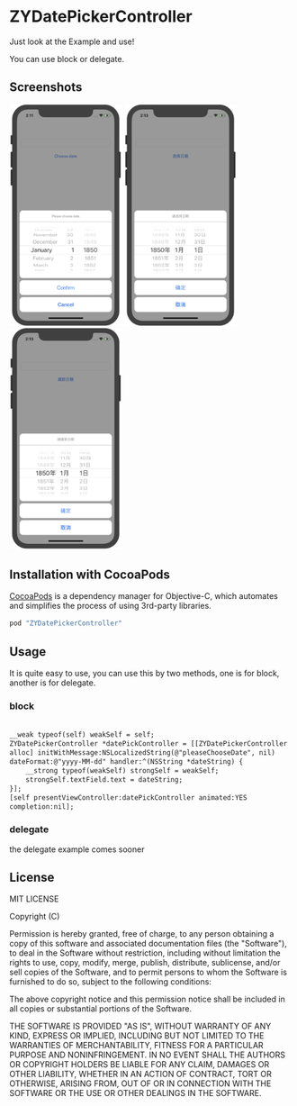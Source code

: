 # ZYDatePickerController

Just look at the Example and use!

You can use block or delegate.


## Screenshots

<img width="200px" src="https://github.com/NSLogxiaoyu3/ZYDatePickerController/blob/master/Screenshots-en.png" />
<img width="200px" src="https://github.com/NSLogxiaoyu3/ZYDatePickerController/blob/master/Screenshots-zh_Hans.png" />
<img width="200px" src="https://github.com/NSLogxiaoyu3/ZYDatePickerController/blob/master/Screenshots-zh_Hant.png" />

## Installation with CocoaPods
[CocoaPods](http://cocoapods.org/) is a dependency manager for Objective-C, which automates and simplifies the process of using 3rd-party libraries.

``` ruby
pod "ZYDatePickerController"
```

## Usage

It is quite easy to use, you can use this by two methods, one is for block, another is for delegate.

### block

``` objc

__weak typeof(self) weakSelf = self;
ZYDatePickerController *datePickController = [[ZYDatePickerController alloc] initWithMessage:NSLocalizedString(@"pleaseChooseDate", nil) dateFormat:@"yyyy-MM-dd" handler:^(NSString *dateString) {
    __strong typeof(weakSelf) strongSelf = weakSelf;
    strongSelf.textField.text = dateString;
}];
[self presentViewController:datePickController animated:YES completion:nil];

```

### delegate

the delegate example comes sooner

## License

MIT LICENSE

Copyright (C)

Permission is hereby granted, free of charge, to any person obtaining a copy of this software and associated documentation files (the "Software"), to deal in the Software without restriction, including without limitation the rights to use, copy, modify, merge, publish, distribute, sublicense, and/or sell copies of the Software, and to permit persons to whom the Software is furnished to do so, subject to the following conditions:

The above copyright notice and this permission notice shall be included in all copies or substantial portions of the Software.

THE SOFTWARE IS PROVIDED "AS IS", WITHOUT WARRANTY OF ANY KIND, EXPRESS OR IMPLIED, INCLUDING BUT NOT LIMITED TO THE WARRANTIES OF MERCHANTABILITY, FITNESS FOR A PARTICULAR PURPOSE AND NONINFRINGEMENT. IN NO EVENT SHALL THE AUTHORS OR COPYRIGHT HOLDERS BE LIABLE FOR ANY CLAIM, DAMAGES OR OTHER LIABILITY, WHETHER IN AN ACTION OF CONTRACT, TORT OR OTHERWISE, ARISING FROM, OUT OF OR IN CONNECTION WITH THE SOFTWARE OR THE USE OR OTHER DEALINGS IN THE SOFTWARE.
